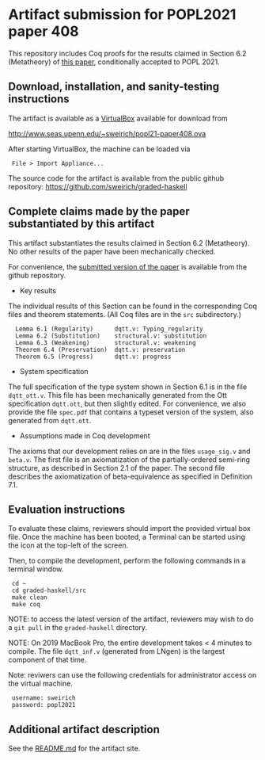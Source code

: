 Artifact submission for POPL2021 paper 408
==========================================

This repository includes Coq proofs for the results claimed in Section 6.2
(Metatheory) of [this
paper](https://github.com/sweirich/graded-haskell/blob/main/submitted-version.pdf),
conditionally accepted to POPL 2021. 

Download, installation, and sanity-testing instructions
---------------------------------------------------------

The artifact is available as a [VirtualBox](https://www.virtualbox.org/) available for download from 

http://www.seas.upenn.edu/~sweirich/popl21-paper408.ova

After starting VirtualBox, the machine can be loaded via 

     File > Import Appliance...

The source code for the artifact is available from the public github repository:
https://github.com/sweirich/graded-haskell

Complete claims made by the paper substantiated by this artifact
----------------------------------------------------------------

This artifact substantiates the results claimed in Section 6.2 (Metatheory).
No other results of the paper have been mechanically checked.

For convenience, the [submitted version of the paper](https://github.com/sweirich/graded-haskell/blob/main/submitted-version.pdf) is available from the github repository.

* Key results

The individual results of this Section can be found in the corresponding Coq
files and theorem statements. (All Coq files are in the `src` subdirectory.)

      Lemma 6.1 (Regularity)      dqtt.v: Typing_regularity
      Lemma 6.2 (Substitution)    structural.v: substitution
      Lemma 6.3 (Weakening)       structural.v: weakening
      Theorem 6.4 (Preservation)  dqtt.v: preservation
      Theorem 6.5 (Progress)      dqtt.v: progress

* System specification

The full specification of the type system shown in Section 6.1 is in the file
`dqtt_ott.v`. This file has been mechanically generated from the Ott
specification `dqtt.ott`, but then slightly edited. For convenience, we also
provide the file `spec.pdf` that contains a typeset version of the system,
also generated from `dqtt.ott`.

* Assumptions made in Coq development

The axioms that our development relies on are in the files `usage_sig.v`
and `beta.v`.  The first file is an axiomatization of the partially-ordered
semi-ring structure, as described in Section 2.1 of the paper. The second file
describes the axiomatization of beta-equivalence as specified in Definition
7.1.

Evaluation instructions
-----------------------

To evaluate these claims, reviewers should import the provided virtual box
file.  Once the machine has been booted, a Terminal can be started
using the icon at the top-left of the screen.

Then, to compile the development, perform the following commands in a terminal window.
  
     cd ~ 
     cd graded-haskell/src
     make clean
     make coq

NOTE: to access the latest version of the artifact, reviewers may wish to do a `git pull` 
in the `graded-haskell` directory.

NOTE: On 2019 MacBook Pro, the entire development takes < 4 minutes to
compile. The file `dqtt_inf.v` (generated from LNgen) is the largest component
of that time.

Note: reviwers can use the following credentials for administrator access on
the virtual machine.

     username: sweirich
     password: popl2021


Additional artifact description
-------------------------------

See the [README.md](https://github.com/sweirich/graded-haskell) for the artifact site.
